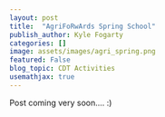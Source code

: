 ```yaml
---
layout: post
title:  "AgriFoRwArds Spring School"
publish_author: Kyle Fogarty
categories: []
image: assets/images/agri_spring.png
featured: False
blog_topic: CDT Activities
usemathjax: true
---
```



Post coming very soon.... :)